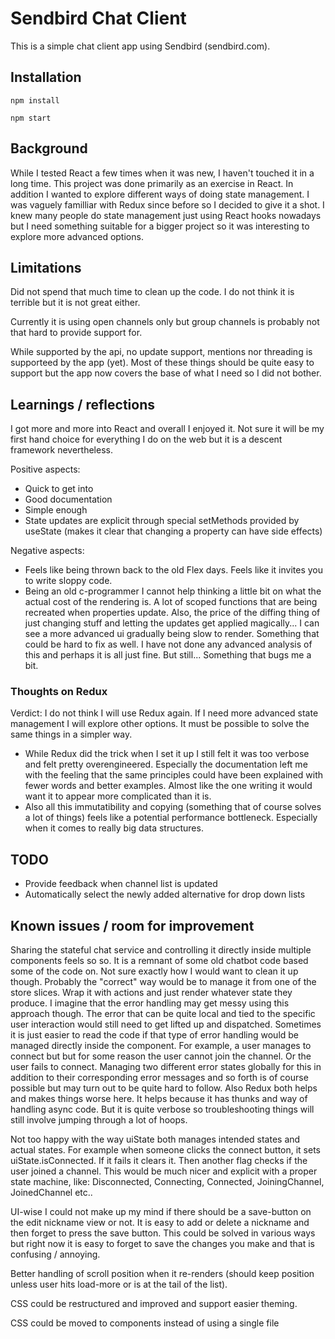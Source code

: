 # Sendbird Chat Client

This is a simple chat client app using Sendbird (sendbird.com). 

## Installation

`npm install`

`npm start`

## Background

While I tested React a few times when it was new, I haven't touched it in a long time. This project was done primarily as an exercise in React. In addition I wanted to explore different ways of doing state management. I was vaguely familliar with Redux since before so I decided to give it a shot. I knew many people do state management just using React hooks nowadays but I need something suitable for a bigger project so it was interesting to explore more advanced options. 

## Limitations

Did not spend that much time to clean up the code. I do not think it is terrible but it is not great either. 

Currently it is using open channels only but group channels is probably not that hard to provide support for. 

While supported by the api, no update support, mentions nor threading is supporteed by the app (yet). Most of these things should be quite easy to support but the app now covers the base of what I need so I did not bother. 

## Learnings / reflections

I got more and more into React and overall I enjoyed it. Not sure it will be my first hand choice for everything I do on the web but it is a descent framework nevertheless.   

Positive aspects:

- Quick to get into
- Good documentation
- Simple enough
- State updates are explicit through special setMethods provided by useState (makes it clear that changing a property can have side effects)

Negative aspects: 

- Feels like being thrown back to the old Flex days. Feels like it invites you to write sloppy code. 
- Being an old c-programmer I cannot help thinking a little bit on what the actual cost of the rendering is. A lot of scoped functions that are being recreated when properties update. Also, the price of the diffing thing of just changing stuff and letting the updates get applied magically... I can see a more advanced ui gradually being slow to render. Something that could be hard to fix as well. I have not done any advanced analysis of this and perhaps it is all just fine. But still... Something that bugs me a bit. 

### Thoughts on Redux

Verdict: I do not think I will use Redux again. If I need more advanced state management I will explore other options. It must be possible to solve the same things in a simpler way. 

- While Redux did the trick when I set it up I still felt it was too verbose and felt pretty overengineered. Especially the documentation left me with the feeling that the same principles could have been explained with fewer words and better examples. Almost like the one writing it would want it to appear more complicated than it is. 
- Also all this immutatibility and copying (something that of course solves a lot of things) feels like a potential performance bottleneck. Especially when it comes to really big data structures. 

## TODO

- Provide feedback when channel list is updated
- Automatically select the newly added alternative for drop down lists
## Known issues / room for improvement

Sharing the stateful chat service and controlling it directly inside multiple components feels so so. It is a remnant of some old chatbot code based some of the code on. Not sure exactly how I would want to clean it up though. Probably the "correct" way would be to manage it from one of the store slices. Wrap it with actions and just render whatever state they produce. I imagine that the error handling may get messy using this approach though. The error that can be quite local and tied to the specific user interaction would still need to get lifted up and dispatched. Sometimes it is just easier to read the code if that type of error handling would be managed directly inside the component. For example, a user manages to connect but but for some reason the user cannot join the channel. Or the user fails to connect. Managing two different error states globally for this in addition to their corresponding error messages and so forth is of course possible but may turn out to be quite hard to follow. Also Redux both helps and makes things worse here. It helps because it has thunks and way of handling async code. But it is quite verbose so troubleshooting things will still involve jumping through a lot of hoops. 

Not too happy with the way uiState both manages intended states and actual states. For example when someone clicks the connect button, it sets uiState.isConnected. If it fails it clears it. Then another flag checks if the user joined a channel. This would be much nicer and explicit with a proper state machine, like: Disconnected, Connecting, Connected, JoiningChannel, JoinedChannel etc..

UI-wise I could not make up my mind if there should be a save-button on the edit nickname view or not. It is easy to add or delete a nickname and then forget to press the save button. This could be solved in various ways but right now it is easy to forget to save the changes you make and that is confusing / annoying. 

Better handling of scroll position when it re-renders (should keep position unless user hits load-more or is at the tail of the list). 

CSS could be restructured and improved and support easier theming. 

CSS could be moved to components instead of using a single file